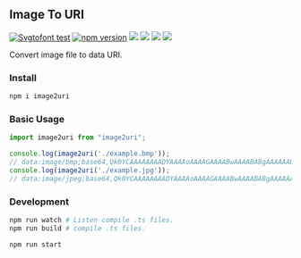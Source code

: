 Image To URI
---

[![Svgtofont test](https://github.com/jaywcjlove/image2uri/workflows/Svgtofont%20test/badge.svg)](https://www.npmjs.com/package/image2uri)
[![npm version](https://img.shields.io/npm/v/image2uri.svg)](https://www.npmjs.com/package/image2uri)
[![](https://img.shields.io/github/issues/jaywcjlove/image2uri.svg)](https://github.com/jaywcjlove/image2uri/releases)
[![](https://img.shields.io/github/forks/jaywcjlove/image2uri.svg)](https://github.com/jaywcjlove/image2uri/network)
[![](https://img.shields.io/github/stars/jaywcjlove/image2uri.svg)](https://github.com/jaywcjlove/image2uri/stargazers)
[![](https://img.shields.io/github/release/jaywcjlove/image2uri.svg)](https://github.com/jaywcjlove/image2uri/releases)

Convert image file to data URI.

### Install

```bash
npm i image2uri
```

### Basic Usage

```js
import image2uri from "image2uri";

console.log(image2uri('./example.bmp'));
// data:image/bmp;base64,Qk0YCAAAAAAAADYAAAAoAAAAGAAAABwAAAABABgAAAAAAOIHAAA....
console.log(image2uri('./example.jpg'));
// data:image/jpeg;base64,Qk0YCAAAAAAAADYAAAAoAAAAGAAAABwAAAABABgAAAAAAOIHAAA....
```

### Development

```bash
npm run watch # Listen compile .ts files.
npm run build # compile .ts files.

npm run start
```